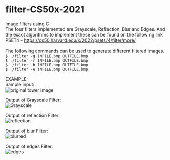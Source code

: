 # filter-CS50x-2021
Image filters using C <br/>
The four filters implemented are Grayscale, Reflection, Blur and Edges. And the exact algorithms to implement these can be found on the following link
PSET4 - https://cs50.harvard.edu/x/2022/psets/4/filter/more/ <br/>
<br/>
The following commands can be used to generate different filtered images.<br/>
```$ ./filter -g INFILE.bmp OUTFILE.bmp``` <br/>
```$ ./filter -r INFILE.bmp OUTFILE.bmp``` <br/>
```$ ./filter -b INFILE.bmp OUTFILE.bmp``` <br/>
```$ ./filter -e INFILE.bmp OUTFILE.bmp``` <br/>

EXAMPLE: <br/>
Sample input: <br/>
![original tower image](https://github.com/arpitmeher/filter-CS50x-2021/blob/main/images/tower.bmp)

Output of Grayscale Filter:<br/>
![Grayscale](https://github.com/arpitmeher/filter-CS50x-2021/blob/main/tower_g.bmp)

Output of reflection Filter:<br/>
![reflection](https://github.com/arpitmeher/filter-CS50x-2021/blob/main/tower_r.bmp)

Output of blur Filter:<br/>
![blurred](https://github.com/arpitmeher/filter-CS50x-2021/blob/main/tower_b.bmp)

Output of edges Filter:<br/>
![edges](https://github.com/arpitmeher/filter-CS50x-2021/blob/main/tower_e.bmp)






